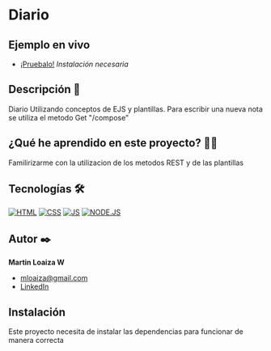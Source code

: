 # Diario

## Ejemplo en vivo
- [¡Pruebalo!](https://mloaiza98.github.io/Diario/)
 *Instalación necesaria*

## Descripción 📑

Diario Utilizando conceptos de EJS y plantillas. Para escribir una nueva nota se utiliza el metodo Get "/compose"  

## ¿Qué he aprendido en este proyecto? 🙇🏻 

Familirizarme con la utilizacion de los metodos REST y de las plantillas 

## Tecnologías 🛠
<!-- Iconos sacados de: https://github.com/hendrasob/badges/blob/master/README.md y https://github.com/alexandresanlim/Badges4-README.md-Profile -->
[![HTML](https://img.shields.io/badge/HTML5-E34F26?style=for-the-badge&logo=html5&logoColor=white)](https://es.wikipedia.org/wiki/HTML5)
[![CSS](https://img.shields.io/badge/CSS3-1572B6?style=for-the-badge&logo=css3&logoColor=white)](https://es.wikipedia.org/wiki/CSS)
[![JS](https://img.shields.io/badge/JavaScript-F7DF1E?style=for-the-badge&logo=javascript&logoColor=black)](https://es.wikipedia.org/wiki/JavaScript)
[![NODE.JS](https://img.shields.io/badge/Node.js-339933?style=for-the-badge&logo=nodedotjs&logoColor=white)](https://es.wikipedia.org/wiki/Node.js)


## Autor ✒️
**Martin Loaiza W**

* [mloaiza@gmail.com](mailto:mloaizaw@gmail.com)
* [LinkedIn](https://www.linkedin.com/in/martin-loaiza-wills-73341615b/)


## Instalación 
Este proyecto necesita de instalar las dependencias para funcionar de manera correcta
  
